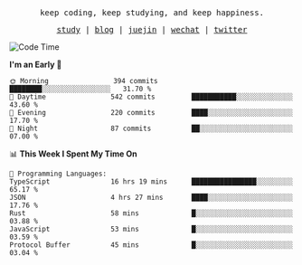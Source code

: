 <p align="center">
  <samp>
    <span>keep coding, keep studying, and keep happiness.</span>
  </samp>
</p>

<p align="center">
  <samp>
    <a href="https://github.com/ouduidui/fe-study">study</a> |
    <a href="https://deweyou.me">blog</a>  |
    <a href="https://juejin.cn/user/4309700183594366">juejin</a> |
    <a href="https://user-images.githubusercontent.com/54696834/165071004-6509e3f2-90c3-448c-9d92-3da42b0c2021.jpeg">wechat</a> |
    <a href="https://twitter.com/ouduidui">twitter</a>
  </samp>
</p>

<!--START_SECTION:waka-->
![Code Time](http://img.shields.io/badge/Code%20Time-4%2C430%20hrs%2039%20mins-blue)

**I'm an Early 🐤** 

```text
🌞 Morning                394 commits         ████████░░░░░░░░░░░░░░░░░   31.70 % 
🌆 Daytime                542 commits         ███████████░░░░░░░░░░░░░░   43.60 % 
🌃 Evening                220 commits         ████░░░░░░░░░░░░░░░░░░░░░   17.70 % 
🌙 Night                  87 commits          ██░░░░░░░░░░░░░░░░░░░░░░░   07.00 % 
```


📊 **This Week I Spent My Time On** 

```text
💬 Programming Languages: 
TypeScript               16 hrs 19 mins      ████████████████░░░░░░░░░   65.17 % 
JSON                     4 hrs 27 mins       ████░░░░░░░░░░░░░░░░░░░░░   17.76 % 
Rust                     58 mins             █░░░░░░░░░░░░░░░░░░░░░░░░   03.88 % 
JavaScript               53 mins             █░░░░░░░░░░░░░░░░░░░░░░░░   03.59 % 
Protocol Buffer          45 mins             █░░░░░░░░░░░░░░░░░░░░░░░░   03.04 % 
```


<!--END_SECTION:waka-->
